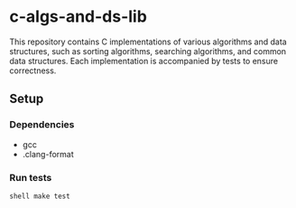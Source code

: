 # c-algs-and-ds-lib

This repository contains C implementations of various algorithms and data structures, such as sorting algorithms, searching algorithms, and common data structures. Each implementation is accompanied by tests to ensure correctness.

## Setup

### Dependencies

- gcc
- .clang-format

### Run tests

`shell
  make test
`
